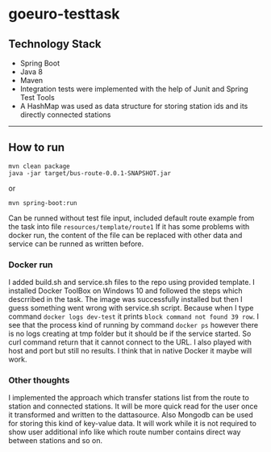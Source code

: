 # goeuro-testtask

## Technology Stack
* Spring Boot
* Java 8
* Maven
* Integration tests were implemented with the help of Junit and Spring Test Tools
* A HashMap was used as data structure for storing station ids and its directly connected stations
***
## How to run
```
mvn clean package
java -jar target/bus-route-0.0.1-SNAPSHOT.jar
```
or
```
mvn spring-boot:run
```
Can be runned without test file input, included default route example from the task into file  ```resources/template/route1```
If it has some problems with docker run, the content of the file can be replaced with other data and service can be runned as written before.

### Docker run
I added build.sh and service.sh files to the repo using provided template. I installed Docker ToolBox on Windows 10 and followed the steps which descrribed in the task. The image was successfully installed but then I guess something went wrong with service.sh script. Because when I type command ```docker logs dev-test``` it prints ```block command not found 39 row```. I see that the process kind of running by command ```docker ps``` however there is no logs creating at tmp folder but it should be if the service started. So curl command return that it cannot connect to the URL. I also played with host and port but still no results. I think that in native Docker it maybe will work.

### Other thoughts
I implemented the approach which transfer stations list from the route to station and connected stations. It will be more quick read for the user once it transformed and written to the dattasource. Also Mongodb can be used for storing this kind of key-value data. It will work while it is not required to show user additional info like which route number contains direct way between stations and so on.
